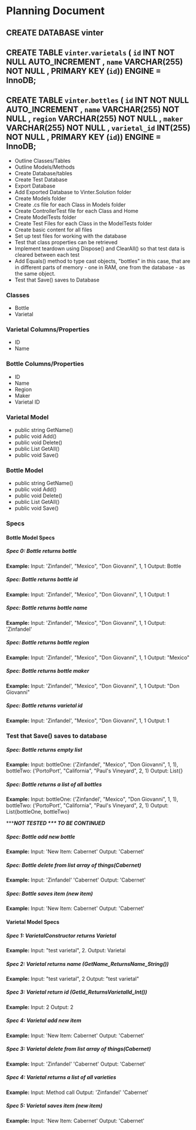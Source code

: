 # Planning Document

## CREATE DATABASE vinter
## CREATE TABLE `vinter`.`varietals` ( `id` INT NOT NULL AUTO_INCREMENT , `name` VARCHAR(255) NOT NULL , PRIMARY KEY (`id`)) ENGINE = InnoDB;

## CREATE TABLE `vinter`.`bottles` ( `id` INT NOT NULL AUTO_INCREMENT , `name` VARCHAR(255) NOT NULL , `region` VARCHAR(255) NOT NULL , `maker` VARCHAR(255) NOT NULL , `varietal_id` INT(255) NOT NULL , PRIMARY KEY (`id`)) ENGINE = InnoDB;

* Outline Classes/Tables
* Outline Models/Methods
* Create Database/tables
* Create Test Database
* Export Database
* Add Exported Database to Vinter.Solution folder
* Create Models folder
* Create .cs file for each Class in Models folder
* Create ControllerTest file for each Class and Home
* Create ModelTests folder
* Create Test Files for each Class in the ModelTests folder
* Create basic content for all files
* Set up test files for working with the database
* Test that class properties can be retrieved
* Implement teardown using Dispose() and ClearAll() so that test data is cleared between each test
* Add Equals() method to type cast objects, "bottles" in this case, that are in different parts of memory - one in RAM, one from the database - as the same object.
* Test that Save() saves to Database

### Classes
* Bottle
* Varietal

### Varietal Columns/Properties
* ID
* Name

### Bottle Columns/Properties
* ID
* Name
* Region
* Maker
* Varietal ID

### Varietal Model
<!-- * public int GetId() -->
* public string GetName()
* public void Add()
* public void Delete()
* public List<Varietal> GetAll()
* public void Save()


### Bottle Model
<!-- * public int GetId() -->
* public string GetName()
* public void Add()
* public void Delete()
* public List<Bottle> GetAll()
* public void Save()

###  Specs
#### Bottle Model Specs
##### Spec 0: Bottle returns bottle
**Example:**
Input:  'Zinfandel', "Mexico", "Don Giovanni", 1, 1
Output: Bottle
##### Spec: Bottle returns bottle id
**Example:**
Input:  'Zinfandel', "Mexico", "Don Giovanni", 1, 1
Output: 1
##### Spec: Bottle returns bottle name
**Example:**
Input:  'Zinfandel', "Mexico", "Don Giovanni", 1, 1
Output: 'Zinfandel'
##### Spec: Bottle returns bottle region
**Example:**
Input:  'Zinfandel', "Mexico", "Don Giovanni", 1, 1
Output: "Mexico"
##### Spec: Bottle returns bottle maker
**Example:**
Input:  'Zinfandel', "Mexico", "Don Giovanni", 1, 1
Output: "Don Giovanni"
##### Spec: Bottle returns varietal id
**Example:**
Input:  'Zinfandel', "Mexico", "Don Giovanni", 1, 1
Output: 1

### Test that Save() saves to database

##### Spec: Bottle returns empty list
**Example:**
Input:
bottleOne: ('Zinfandel', "Mexico", "Don Giovanni", 1, 1), bottleTwo: ('PortoPort', "California", "Paul's Vineyard", 2, 1)
Output: List<Bottle>{}

##### Spec: Bottle returns a list of all bottles
**Example:**
Input:
bottleOne: ('Zinfandel', "Mexico", "Don Giovanni", 1, 1), bottleTwo: ('PortoPort', "California", "Paul's Vineyard", 2, 1)
Output: List<Bottle>{bottleOne, bottleTwo}



******NOT TESTED *** TO BE CONTINUED***
##### Spec: Bottle add new bottle
**Example:**
Input: 'New Item: Cabernet'
Output: 'Cabernet'
##### Spec: Bottle delete from list array of things(Cabernet)
**Example:**
Input: 'Zinfandel' 'Cabernet'
Output: 'Cabernet'
##### Spec: Bottle saves item (new item)
**Example:**
Input:  'New Item: Cabernet'
Output: 'Cabernet'

#### Varietal Model Specs
##### Spec 1: VarietalConstructor returns Varietal
**Example:**
Input: "test varietal", 2.
Output: Varietal

##### Spec 2: Varietal returns name (GetName_ReturnsName_String())
**Example:**
Input: "test varietal", 2
Output: "test varietal"
##### Spec 3: Varietal return id (GetId_ReturnsVarietalId_Int())
**Example:**
Input: 2
Output: 2
##### Spec 4: Varietal add new item
**Example:**
Input: 'New Item: Cabernet'
Output: 'Cabernet'
##### Spec 3: Varietal delete from list array of things(Cabernet)
**Example:**
Input: 'Zinfandel' 'Cabernet'
Output: 'Cabernet'
##### Spec 4: Varietal returns a list of all varieties
**Example:**
Input: Method call
Output: 'Zinfandel' 'Cabernet'
##### Spec 5: Varietal saves item (new item)
**Example:**
Input:  'New Item: Cabernet'
Output: 'Cabernet'
